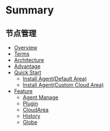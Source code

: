 # Summary

## 节点管理
* [Overview](UserGuide/Introduce/Overview.md)
* [Terms](UserGuide/Term/Term.md)
* [Architecture](UserGuide/ProductArchitecture/Architecture.md)
* [Advantage](UserGuide/Advantage/Advantage.md)
* [Quick Start]()
    * [Install Agent(Default Area)](UserGuide/QuickStart/DefaultAreaInstallAgent.md)
    * [Install Agent(Custom Cloud Area)](UserGuide/QuickStart/CustomCloudAreaInstallAgent.md)
* [Feature]()
    * [Agent Manage](UserGuide/Feature/Agent.md)
    * [Plugin](UserGuide/Feature/Plugin.md)
    * [CloudArea](UserGuide/Feature/CloudArea.md)
    * [History](UserGuide/Feature/History.md)
    * [Globe](UserGuide/Feature/Globe.md)
